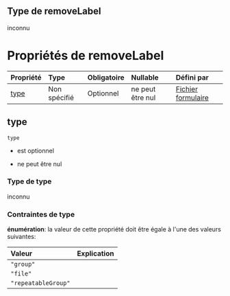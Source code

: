 ## Type de removeLabel

inconnu

# Propriétés de removeLabel

| Propriété     | Type         | Obligatoire | Nullable         | Défini par                                                                                                                                                                                             |
| :------------ | :----------- | :---------- | :--------------- | :----------------------------------------------------------------------------------------------------------------------------------------------------------------------------------------------------- |
| [type](#type) | Non spécifié | Optionnel   | ne peut être nul | [Fichier formulaire](frw-form-definitions-composant-interaction-dependencies-removelabel-properties-type.md "schemas/form#/definitions/ComposantInteraction/dependencies/removeLabel/properties/type") |

## type



`type`

*   est optionnel

*   ne peut être nul

### Type de type

inconnu

### Contraintes de type

**énumération**: la valeur de cette propriété doit être égale à l'une des valeurs suivantes:

| Valeur              | Explication |
| :------------------ | :---------- |
| `"group"`           |             |
| `"file"`            |             |
| `"repeatableGroup"` |             |
